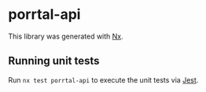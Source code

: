 # porrtal-api

This library was generated with [Nx](https://nx.dev).

## Running unit tests

Run `nx test porrtal-api` to execute the unit tests via [Jest](https://jestjs.io).
